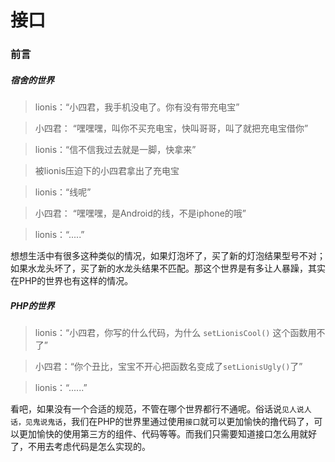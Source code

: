 # 接口
### 前言

##### 宿舍的世界
>lionis：“小四君，我手机没电了。你有没有带充电宝”

>小四君： “嘿嘿嘿，叫你不买充电宝，快叫哥哥，叫了就把充电宝借你”

>lionis：“信不信我过去就是一脚，快拿来”

>被lionis压迫下的小四君拿出了充电宝

>lionis：“线呢”

>小四君： “嘿嘿嘿，是Android的线，不是iphone的哦”

>lionis：“.....”

想想生活中有很多这种类似的情况，如果灯泡坏了，买了新的灯泡结果型号不对；如果水龙头坏了，买了新的水龙头结果不匹配。那这个世界是有多让人暴躁，其实在PHP的世界也有这样的情况。

##### PHP的世界
>lionis：“小四君，你写的什么代码，为什么 `setLionisCool()` 这个函数用不了”

>小四君：“你个丑比，宝宝不开心把函数名变成了`setLionisUgly()`了”

>lionis：“......”

看吧，如果没有一个合适的规范，不管在哪个世界都行不通呢。俗话说`见人说人话，见鬼说鬼话`，我们在PHP的世界里通过使用`接口`就可以更加愉快的撸代码了，可以更加愉快的使用第三方的组件、代码等等。而我们只需要知道接口怎么用就好了，不用去考虑代码是怎么实现的。
